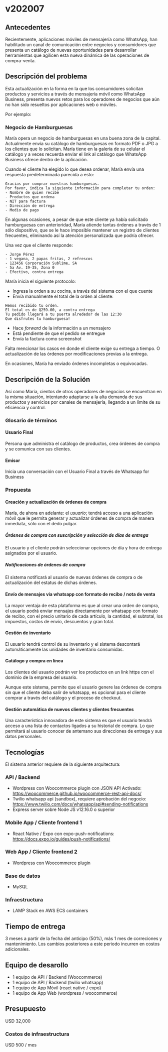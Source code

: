 # v202007

## Antecedentes

Recientemente, aplicaciones móviles de mensajería como WhatsApp, han habilitado un canal de comunicación entre negocios y consumidores que presenta un catálogo de nuevas oportunidades para desarrollar herramientas que agilicen esta nueva dinámica de las operaciones de compra-venta.

## Descripción del problema

Esta actualización en la forma en la que los consumidores solicitan productos y servicios a través de mensajería móvil como WhatsApp Business, presenta nuevos retos para los operadores de negocios que aún no han sido resueltos por aplicaciones web o móviles.

Por ejemplo:

### Negocio de Hamburguesas

María opera un negocio de hamburguesas en una buena zona de la capital. Actualmente envía su catálogo de hamburguesas en formato PDF o JPG a los clientes que lo solicitan. María tiene en la galería de su celular el catálogo y a veces recuerda enviar el link al catálogo que WhatsApp Business ofrece dentro de la aplicación.

Cuando el cliente ha elegido lo que desea ordenar, María envía una respuesta predeterminada parecida a esto:

```
Gracias por comprar nuestras hamburguesas.
Por favor, indica la siguiente información para completar tu orden:
- Nombre de quien recibe
- Productos que ordena
- NIT para factura
- Dirección de entrega
- Medio de pago
```

En algunas ocasiones, a pesar de que este cliente ya había solicitado hamburguesas con anterioridad, María atiende tantas órdenes a través de 1 sólo dispositivo, que se le hace imposible mantener un registro de clientes frecuentes, eliminando así la atención personalizada que podría ofrecer.

Una vez que el cliente responde:

```
- Jorge Pérez
- 1 vegana, 2 papas fritas, 2 refrescos
- 123456 Corporación Sublime, SA
- 5a Av. 19-35, Zona 0
- Efectivo, contra entrega
```

María inicia el siguiente protocolo:

- Ingresa la orden a su cocina, a través del sistema con el que cuente
- Envía manualmente el total de la orden al cliente:

```
Hemos recibido tu orden.
El total es de Q259.00, a contra entrega
Tu pedido llegará a tu puerta alrededor de las 12:30
Que disfrutes tu hamburguesa!
```

- Hace _forward_ de la información a un mensajero
- Está pendiente de que el pedido se entregue
- Envía la factura como screenshot

Falta mencionar los casos en donde el cliente exige su entrega a tiempo. O actualización de las órdenes por modificaciones previas a la entrega.

En ocasiones, María ha enviado órdenes incompletas o equivocadas.

## Descripción de la Solución

Así como María, cientos de otros operadores de negocios se encuentran en la misma situación, intentando adaptarse a la alta demanda de sus productos y servicios por canales de mensajería, llegando a un límite de su eficiencia y control.

### Glosario de términos

#### Usuario Final

Persona que administra el catálogo de productos, crea órdenes de compra y se comunica con sus clientes.

#### Emisor

Inicia una conversación con el Usuario Final a través de Whatsapp for Business

### Propuesta

#### Creación y actualización de órdenes de compra

María, de ahora en adelante: el _usuario_; tendrá acceso a una aplicación móvil que le permita generar y actualizar órdenes de compra de manera inmediata, sólo con el dedo pulgar.

##### Órdenes de compra con suscripción y selección de días de entrega

El usuario y el cliente podrán seleccionar opciones de día y hora de entrega asignados por el usuario.

##### Notificaciones de órdenes de compra

El sistema notificará al usuario de nuevas órdenes de compra o de actualización del estatus de dichas órdenes.

#### Envío de mensajes via whatsapp con formato de recibo / nota de venta

La mayor ventaja de esta plataforma es que al crear una orden de compra, el usuario podrá enviar mensajes directamente por whatsapp con formato de recibo, con el precio unitario de cada artículo, la cantidad, el subtotal, los impuestos, costos de envío, descuentos y gran total.

#### Gestión de inventario

El usuario tendrá control de su inventario y el sistema descontará automáticamente las unidades de inventario consumidas.

#### Catálogo y compra en línea

Los clientes del usuario podrán ver los productos en un link https con el dominio de la empresa del usuario.

Aunque este sistema, permite que el usuario genere las órdenes de compra sin que el cliente deba salir de whatsapp, es opcional para el cliente comprar a través del catálogo y el proceso de checkout.

#### Gestión automática de nuevos clientes y clientes frecuentes

Una característica innovadora de este sistema es que el usuario tendrá acceso a una lista de contactos ligados a su historial de compra. Lo que permitará al usuario conocer de antemano sus direcciones de entrega y sus datos personales.

## Tecnologías

El sistema anterior requiere de la siguiente arquitectura:

### API / Backend

- Wordpress con Woocommerce plugin con JSON API Activado: https://woocommerce.github.io/woocommerce-rest-api-docs/
- Twilio whatsapp api (sandbox), requiere aprobación del negocio: https://www.twilio.com/docs/whatsapp/api#sending-notifications
- Express server sobre Node JS v12.16.0 o superior

### Mobile App / Cliente frontend 1

- React Native / Expo con expo-push-notifications: https://docs.expo.io/guides/push-notifications/

### Web App / Cliente frontend 2

- Wordpress con Woocommerce plugin

### Base de datos

- MySQL

### Infraestructura

- LAMP Stack en AWS ECS containers

## Tiempo de entrega

3 meses a partir de la fecha del anticipo (50%), más 1 mes de correciones y mantenimiento.
Los cambios posteriores a este periodo incurren en costos adicionales.

## Equipo de desarollo

- 1 equipo de API / Backend (Woocommerce)
- 1 equipo de API / Backend (twilio whatsapp)
- 1 equipo de App Móvil (react native / expo)
- 1 equipo de App Web (wordpress / woocommerce)

## Presupuesto

USD 32,000

### Costos de infraestructura

USD 500 / mes